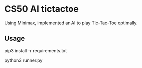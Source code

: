 # CS50 AI tictactoe
Using Minimax, implemented an AI to play Tic-Tac-Toe optimally.


## Usage
pip3 install -r requirements.txt

python3 runner.py
